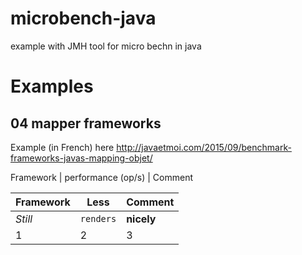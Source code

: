 # microbench-java
example with JMH tool for micro bechn in java

# Examples
## 04  mapper frameworks
Example (in French) here 
http://javaetmoi.com/2015/09/benchmark-frameworks-javas-mapping-objet/



Framework     | performance (op/s) |   Comment 

Framework | Less | Comment
--- | --- | ---
*Still* | `renders` | **nicely**
1 | 2 | 3
